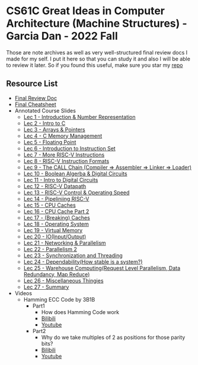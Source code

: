 # CS61C Great Ideas in Computer Architecture (Machine Structures) - Garcia Dan - 2022 Fall

Those are note archives as well as very well-structured final review docs I made for my self. I put it here so that you can study it and also I will be able to review it later. So if you found this useful, make sure you star my [repo](https://github.com/zhusq20/Berkeley_Study_Notes)

## Resource List

- [Final Review Doc](Final-Review-Doc/)
- [Final Cheatsheet](Annotated/20211213%20CS61C%20Final%20Cheatsheet.pdf)
- Annotated Course Slides
  - [Lec 1 - Introduction & Number Representation](Annotated/20210827%20lec01%20Number%20Rep.pdf)
  - [Lec 2 - Intro to C](Annotated/20210830%20lec02%20Intro%20to%20C.pdf)
  - [Lec 3 - Arrays & Pointers](Annotated/20210903%20lec03%20arrays%20pointers.pdf)
  - [Lec 4 - C Memory Management](Annotated/20210910%20lec04%20Memory%20Management.pdf)
  - [Lec 5 - Floating Point](Annotated/20210919%20lec05%20Floating%20Point.pdf)
  - [Lec 6 - Introduction to Instruction Set](Annotated/20210919%20lec06%20Intro%20to%20Instruction%20Set.pdf)
  - [Lec 7 - More RISC-V Instructions](Annotated/20210920%20lec07%20More%20RISC-V%20Instructions.pdf)
  - [Lec 8 - RISC-V Instruction Formats](Annotated/20210926%20lec08%20RISCV%20Instruction%20Fotmats.pdf)
  - [Lec 9 - The CALL Chain (Compiler => Assembler => Linker => Loader)](Annotated/20210928%20lec09%20CALL(Compiler-Assembler-Linker-Loader).pdf)
  - [Lec 10 - Boolean Algerba & Digital Circuits](Annotated/20211001%20lec10%20Boolean%20Alegebra%20&%20Digital%20Circuits.pdf)
  - [Lec 11 -  Intro to Digital Circuits](Annotated/20211004%20lec11%20Digital%20Circuits.pdf)
  - [Lec 12 - RISC-V Datapath](Annotated/20211008%20lec12%20datapath.pdf)
  - [Lec 13 - RISC-V Control & Operating Speed](Annotated/20211011%20lec13%20RISCV%20Control%20-%20Operating%20Speed.pdf)
  - [Lec 14 - Pipeliniing RISC-V](Annotated/20211015%20lec14%20pipelining%20RISCV.pdf)
  - [Lec 15 - CPU Caches](Annotated/20211018%20lec15%20CPU%20Caches.pdf)
  - [Lec 16 - CPU Cache Part 2](Annotated/20211022%20lec16%20CPU%20Cache%20Part%202.pdf)
  - [Lec 17 - (Breaking) Caches](Annotated/20211025%20lec17%20Caches.pdf)
  - [Lec 18 - Operating System](Annotated/20211029%20lec18%20OS.pdf)
  - [Lec 19 - Virtual Memory](Annotated/20211101%20lec19%20Virtual%20Memory.pdf)
  - [Lec 20 - IO(Input/Output)](Annotated/20211105%20lec20%20IO.pdf)
  - [Lec 21 - Networking & Parallelism](Annotated/20211108%20lec21%20Networking%20-%20Parallelism.pdf)
  - [Lec 22 - Parallelism 2](Annotated/20211114%20lec22%20parallelism%202.pdf)
  - [Lec 23 - Synchronization and Threading](Annotated/20211115%20lec23%20Synchronization%20and%20Threading.pdf)
  - [Lec 24 - Dependability(How stable is a system?)](Annotated/20211119%20lec24%20Dependability.pdf)
  - [Lec 25 - Warehouse Computing(Request Level Parallelism, Data Redundancy, Map Reduce)](Annotated/20211123%20lec25%20Warehouse%20Computing.pdf)
  - [Lec 26 - Miscellaneous Thingies](Annotated/20211129%20lec26%20Miscellaneous%20Thingies.pdf)
  - [Lec 27 - Summary](Annotated/20211203%20lec27%20Summary%20-%20Whats%20next.pdf)
- Videos
  - Hamming ECC Code by 3B1B
    - Part1
      - How does Hamming Code work
      - [Bilibili](https://www.bilibili.com/video/BV1WK411N7kz)
      - [Youtube](https://youtu.be/X8jsijhllIA)
    - Part2
      - Why do we take multiples of 2 as positions for those parity bits?
      - [Bilibili](https://www.bilibili.com/video/BV1pV411y7E8)
      - [Youtube](https://youtu.be/b3NxrZOu_CE)